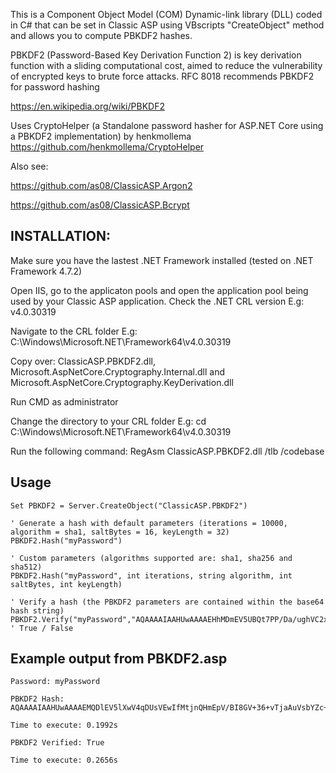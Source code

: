 This is a Component Object Model (COM) Dynamic-link library (DLL) coded in C# that can be set in Classic ASP using VBscripts "CreateObject" method and allows you to compute PBKDF2 hashes.

PBKDF2 (Password-Based Key Derivation Function 2) is key derivation function with a sliding computational cost, aimed to reduce the vulnerability of encrypted keys to brute force attacks. RFC 8018 recommends PBKDF2 for password hashing

https://en.wikipedia.org/wiki/PBKDF2

Uses CryptoHelper (a Standalone password hasher for ASP.NET Core using a PBKDF2 implementation) by henkmollema
https://github.com/henkmollema/CryptoHelper

Also see:

https://github.com/as08/ClassicASP.Argon2

https://github.com/as08/ClassicASP.Bcrypt

## INSTALLATION:

Make sure you have the lastest .NET Framework installed (tested on .NET Framework 4.7.2)
	
Open IIS, go to the applicaton pools and open the application pool being used by your 
Classic ASP application. Check the .NET CRL version
E.g: v4.0.30319
	
Navigate to the CRL folder
E.g: C:\Windows\Microsoft.NET\Framework64\v4.0.30319
	
Copy over: ClassicASP.PBKDF2.dll, Microsoft.AspNetCore.Cryptography.Internal.dll and Microsoft.AspNetCore.Cryptography.KeyDerivation.dll
	
Run CMD as administrator

Change the directory to your CRL folder
E.g: cd C:\Windows\Microsoft.NET\Framework64\v4.0.30319
	
Run the following command: RegAsm ClassicASP.PBKDF2.dll /tlb /codebase

## Usage

	Set PBKDF2 = Server.CreateObject("ClassicASP.PBKDF2")

	' Generate a hash with default parameters (iterations = 10000, algorithm = sha1, saltBytes = 16, keyLength = 32)
	PBKDF2.Hash("myPassword")
	
	' Custom parameters (algorithms supported are: sha1, sha256 and sha512)
	PBKDF2.Hash("myPassword", int iterations, string algorithm, int saltBytes, int keyLength)

	' Verify a hash (the PBKDF2 parameters are contained within the base64 hash string)
	PBKDF2.Verify("myPassword","AQAAAAIAAHUwAAAAEHhMDmEV5UBQt7PP/Da/ughVC2xxpluFxBi7tsseMgD/uVovJw+cY4xrXftimQbYng==") ' True / False

## Example output from PBKDF2.asp

	Password: myPassword
	
	PBKDF2 Hash: AQAAAAIAAHUwAAAAEMQDlEV5lXwV4qDUsVEwIfMtjnQHmEpV/BI8GV+36+vTjaAuVsbYZc+cqexrh7KHjA==

	Time to execute: 0.1992s

	PBKDF2 Verified: True

	Time to execute: 0.2656s
